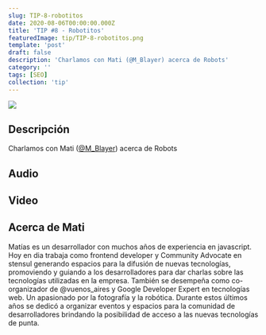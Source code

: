```yaml
---
slug: TIP-8-robotitos
date: 2020-08-06T00:00:00.000Z
title: 'TIP #8 - Robotitos'
featuredImage: tip/TIP-8-robotitos.png
template: 'post'
draft: false
description: 'Charlamos con Mati (@M_Blayer) acerca de Robots'
category: ''
tags: [SEO]
collection: 'tip'
---
```


![](tip/TIP-8-robotitos.png)

## Descripción

Charlamos con Mati ([@M_Blayer](https://twitter.com/M_Blayer)) acerca de Robots

## Audio

## Video

## Acerca de Mati

Matías es un desarrollador con muchos años de experiencia en javascript. Hoy en dia trabaja como frontend developer y Community Advocate en stensul generando espacios para la difusión de nuevas tecnologías, promoviendo y guiando a los desarrolladores para dar charlas sobre las tecnologías utilizadas en la empresa. También se desempeña como co-organizador de @vuenos_aires y Google Developer Expert en tecnologías web. Un apasionado por la fotografía y la robótica. Durante estos últimos años se dedicó a organizar eventos y espacios para la comunidad de desarrolladores brindando la posibilidad de acceso a las nuevas tecnologías de punta.
